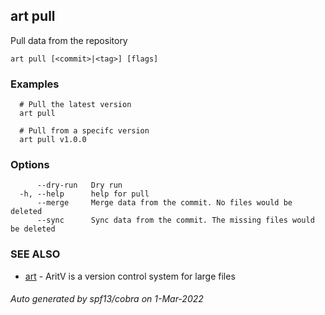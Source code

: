 ## art pull

Pull data from the repository

```
art pull [<commit>|<tag>] [flags]
```

### Examples

```
  # Pull the latest version
  art pull

  # Pull from a specifc version
  art pull v1.0.0
```

### Options

```
      --dry-run   Dry run
  -h, --help      help for pull
      --merge     Merge data from the commit. No files would be deleted
      --sync      Sync data from the commit. The missing files would be deleted
```

### SEE ALSO

* [art](art.md)	 - AritV is a version control system for large files

###### Auto generated by spf13/cobra on 1-Mar-2022
